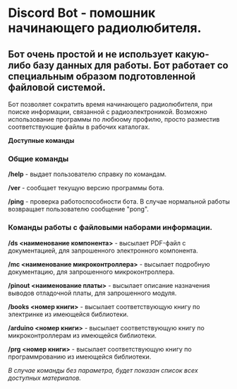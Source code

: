 # Discord Bot - помошник начинающего радиолюбителя.

## Бот очень простой и не использует какую-либо базу данных для работы. Бот работает со специальным образом подготовленной файловой системой. 

Бот позволяет сократить время начинающего радиолюбителя, при поиске информации, связанной с радиоэлектроникой.
Возможно использование программы по любюому профилю, просто разместив соответствующие файлы в рабочих каталогах.

**Доступные команды**

### Общие команды 

**/help** - выдает пользователю справку по командам.
          
**/ver** - сообщает текущую версию программы бота.

**/ping** - проверка работоспособности бота. В случае нормальной работы возвращает пользователю сообщение "pong".
    
### Команды работы с файловыми наборами информации. 

**/ds <наименование компонента>** - высылает PDF-файл с документацией, для запрошенного электронного компонента.

**/mc <наименование микроконтроллера>** - высылает подробную документацию, для запрошенного микроконтроллера.

**/pinout <наименование платы>** - высылает описание назначения выводов отладочной платы, для запрошенного модуля.

**/books <номер книги>** - высылает соответствующую книгу по электринке из имеющейся библиотеки.

**/arduino <номер книги>** - высылает соответствующую книгу по микроконтроллерам из имеющейся библиотеки.

**/prg <номер книги>** - высылает соответствующую книгу по программрованию из имеющейся библиотеки.

_В случае команды без параметра, будет показан список всех доступных материалов._
